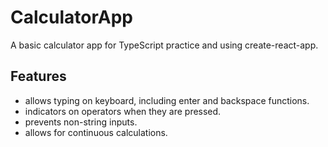 # CalculatorApp
A basic calculator app for TypeScript practice and using create-react-app.

## Features
- allows typing on keyboard, including enter and backspace functions.
- indicators on operators when they are pressed.
- prevents non-string inputs.
- allows for continuous calculations.

